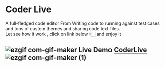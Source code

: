 # Coder Live
A full-fledged code editor From Writing code to running against test cases and tons of custom themes and sharing code text files.
<br> 
Let see how it work , click on link below 👇🏻 and enjoy it 

 
  
 ## ![ezgif com-gif-maker](https://user-images.githubusercontent.com/68281476/148099287-157fad00-96f3-4e0a-959b-7e0b50294fb7.png) Live Demo [CoderLive](https://codertab.netlify.app/)![ezgif com-gif-maker (1)](https://user-images.githubusercontent.com/68281476/148098275-41e18429-ef53-4a73-bb42-153fb68d95f9.gif)

 
